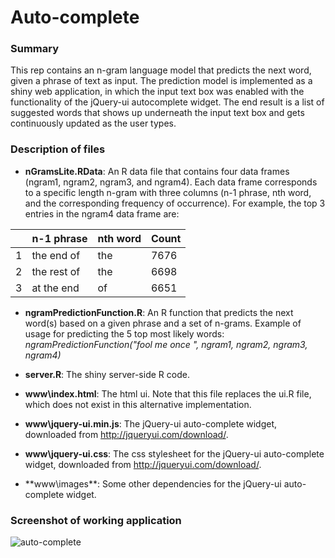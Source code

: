 Auto-complete
============

### Summary
This rep contains an n-gram language model that predicts the next word, given a phrase of text as input. The prediction model is implemented as a shiny web application, in which the input text box was enabled with the functionality of the jQuery-ui autocomplete widget. The end result is a list of suggested words that shows up underneath the input text box and gets continuously updated as the user types. 

### Description of files

* **nGramsLite.RData**: An R data file that contains four data frames (ngram1, ngram2, ngram3, and ngram4). Each data frame corresponds to a specific length n-gram with three columns (n-1 phrase, nth word, and the corresponding frequency of occurrence). For example, the top 3 entries in the ngram4 data frame are:

|   | n-1 phrase  | nth word  | Count |
|---|-------------|-----------|-------|
| 1 | the end of  | the       | 7676  |
| 2 | the rest of | the       | 6698  |
| 3 | at the end  | of        | 6651  |

* **ngramPredictionFunction.R**: An R function that predicts the next word(s) based on a given phrase and a set of n-grams. Example of usage for predicting the 5 top most likely words: *ngramPredictionFunction("fool me once ", ngram1, ngram2, ngram3, ngram4)*

* **server.R**: The shiny server-side R code. 

* **www\index.html**: The html ui. Note that this file replaces the ui.R file, which does not exist in this alternative implementation.

* **www\jquery-ui.min.js**: The jQuery-ui auto-complete widget, downloaded from http://jqueryui.com/download/.

* **www\jquery-ui.css**: The css stylesheet for the jQuery-ui auto-complete widget, downloaded from http://jqueryui.com/download/.

* **www\images\**: Some other dependencies for the jQuery-ui auto-complete widget.

### Screenshot of working application

![auto-complete](../blob/master/Autocomplete/screenshot.png?raw=true)

